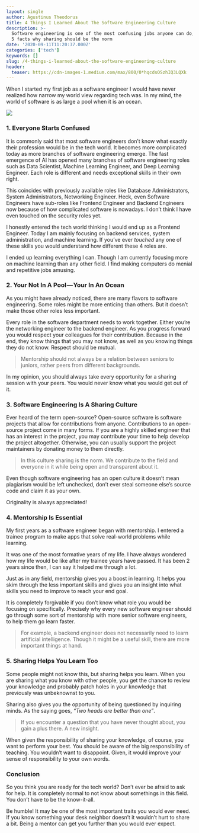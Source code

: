 ```yaml
---
layout: single
author: Agustinus Theodorus
title: 4 Things I Learned About The Software Engineering Culture
description: >-
  Software engineering is one of the most confusing jobs anyone can do, here are
  5 facts why sharing should be the norm
date: '2020-09-11T11:20:37.000Z'
categories: ['tech']
keywords: []
slug: /4-things-i-learned-about-the-software-engineering-culture
header:
  teaser: https://cdn-images-1.medium.com/max/800/0*hqcdsOSzhIQ3LQXk
---
```

When I started my first job as a software engineer I would have never realized how narrow my world view regarding tech was. In my mind, the world of software is as large a pool when it is an ocean.

![](https://cdn-images-1.medium.com/max/800/0*hqcdsOSzhIQ3LQXk)

### 1\. Everyone Starts Confused

It is commonly said that most software engineers don’t know what exactly their profession would be in the tech world. It becomes more complicated today as more branches of software engineering emerge. The fast emergence of AI has opened many branches of software engineering roles such as Data Scientist, Machine Learning Engineer, and Deep Learning Engineer. Each role is different and needs exceptional skills in their own right.

This coincides with previously available roles like Database Administrators, System Administrators, Networking Engineer. Heck, even Software Engineers have sub-roles like Frontend Engineer and Backend Engineers now because of how complicated software is nowadays. I don’t think I have even touched on the security roles yet.

I honestly entered the tech world thinking I would end up as a Frontend Engineer. Today I am mainly focusing on backend services, system administration, and machine learning. If you’ve ever _touched_ any one of these skills you would understand how different these 4 roles are.

I ended up learning everything I can. Though I am currently focusing more on machine learning than any other field. I find making computers do menial and repetitive jobs amusing.

### 2\. Your Not In A Pool — Your In An Ocean

As you might have already noticed, there are many flavors to software engineering. Some roles might be more enticing than others. But it doesn’t make those other roles less important.

Every role in the software department needs to work together. Either you’re the networking engineer to the backend engineer. As you progress forward you would respect your colleagues for their contribution. Because in the end, they know things that you may not know, as well as you knowing things they do not know. Respect should be mutual.

> Mentorship should not always be a relation between seniors to juniors, rather peers from different backgrounds.

In my opinion, you should always take every opportunity for a sharing session with your peers. You would never know what you would get out of it.

### 3\. Software Engineering Is A Sharing Culture

Ever heard of the term open-source? Open-source software is software projects that allow for contributions from anyone. Contributions to an open-source project come in many forms. If you are a highly skilled engineer that has an interest in the project, you may contribute your time to help develop the project altogether. Otherwise, you can usually support the project maintainers by donating money to them directly.

> In this culture sharing is the norm. We contribute to the field and everyone in it while being open and transparent about it.

Even though software engineering has an open culture it doesn’t mean plagiarism would be left unchecked, don’t ever steal someone else’s source code and claim it as your own.

Originality is always appreciated!

### 4\. Mentorship Is Essential

My first years as a software engineer began with mentorship. I entered a trainee program to make apps that solve real-world problems while learning.

It was one of the most formative years of my life. I have always wondered how my life would be like after my trainee years have passed. It has been 2 years since then, I can say it helped me through a lot.

Just as in any field, mentorship gives you a boost in learning. It helps you skim through the less important skills and gives you an insight into what skills you need to improve to reach your end goal.

It is completely forgivable if you don’t know what role you would be focusing on specifically. Precisely why every new software engineer should go through some sort of mentorship with more senior software engineers, to help them go learn faster.

> For example, a backend engineer does not necessarily need to learn artificial intelligence. Though it might be a useful skill, there are more important things at hand.

### 5\. Sharing Helps You Learn Too

Some people might not know this, but sharing helps you learn. When you are sharing what you know with other people, you get the chance to review your knowledge and probably patch holes in your knowledge that previously was unbeknownst to you.

Sharing also gives you the opportunity of being questioned by inquiring minds. As the saying goes, _“Two heads are better than one”_.

> If you encounter a question that you have never thought about, you gain a plus there. A new insight.

When given the responsibility of sharing your knowledge, of course, you want to perform your best. You should be aware of the big responsibility of teaching. You wouldn’t want to disappoint. Given, it would improve your sense of responsibility to your own words.

### Conclusion

So you think you are ready for the tech world? Don’t ever be afraid to ask for help. It is completely normal to not know about somethings in this field. You don’t have to be the know-it-all.

Be humble! It may be one of the most important traits you would ever need. If you know something your desk neighbor doesn’t it wouldn’t hurt to share a bit. Being a mentor can get you further than you would ever expect.
